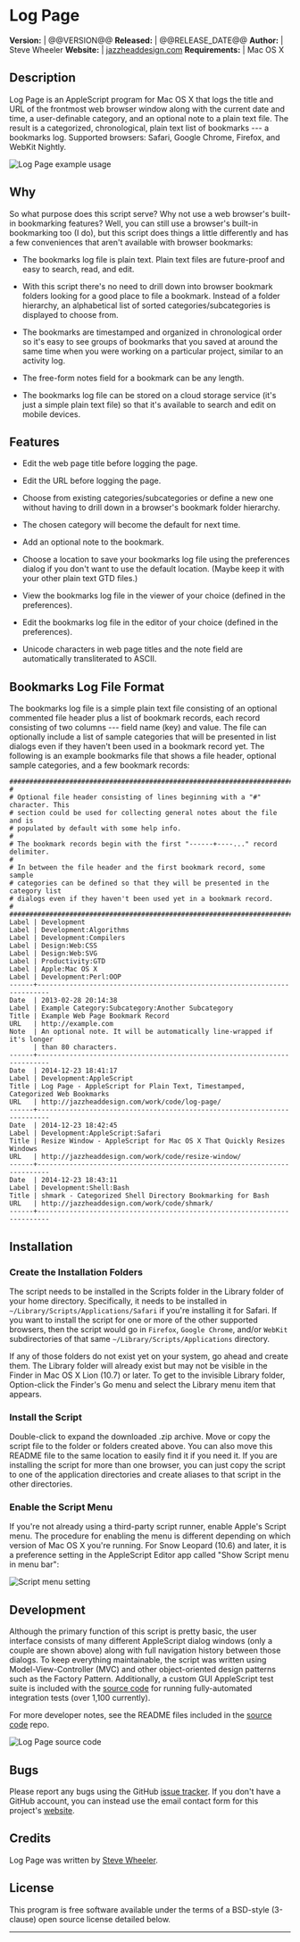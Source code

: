 Log Page
========

**Version:**       |  @@VERSION@@
**Released:**      |  @@RELEASE_DATE@@
**Author:**        |  Steve Wheeler
**Website:**       |  [jazzheaddesign.com][website]
**Requirements:**  |  Mac OS X


Description
-----------

Log Page is an AppleScript program for Mac OS X that logs the title and URL of
the frontmost web browser window along with the current date and time, a
user-definable category, and an optional note to a plain text file. The result
is a categorized, chronological, plain text list of bookmarks --- a bookmarks
log. Supported browsers: Safari, Google Chrome, Firefox, and WebKit Nightly.

  ![Log Page example usage](../_build/img/log-page.png "Screen shot of Log Page example usage")


Why
---

So what purpose does this script serve? Why not use a web browser's built-in
bookmarking features? Well, you can still use a browser's built-in bookmarking
too (I do), but this script does things a little differently and has a few
conveniences that aren't available with browser bookmarks:

* The bookmarks log file is plain text. Plain text files are future-proof and
  easy to search, read, and edit.

* With this script there's no need to drill down into browser bookmark
  folders looking for a good place to file a bookmark. Instead of a folder
  hierarchy, an alphabetical list of sorted categories/subcategories is
  displayed to choose from.

* The bookmarks are timestamped and organized in chronological order so it's
  easy to see groups of bookmarks that you saved at around the same time when
  you were working on a particular project, similar to an activity log.

* The free-form notes field for a bookmark can be any length.

* The bookmarks log file can be stored on a cloud storage service (it's just a
  simple plain text file) so that it's available to search and edit on mobile
  devices.


Features
--------

* Edit the web page title before logging the page.

* Edit the URL before logging the page.

* Choose from existing categories/subcategories or define a new one without
  having to drill down in a browser's bookmark folder hierarchy.

* The chosen category will become the default for next time.

* Add an optional note to the bookmark.

* Choose a location to save your bookmarks log file using the preferences
  dialog if you don't want to use the default location. (Maybe keep it with
  your other plain text GTD files.)

* View the bookmarks log file in the viewer of your choice (defined in the
  preferences).

* Edit the bookmarks log file in the editor of your choice (defined in the
  preferences).

* Unicode characters in web page titles and the note field are automatically
  transliterated to ASCII.


Bookmarks Log File Format
-------------------------

The bookmarks log file is a simple plain text file consisting of an optional
commented file header plus a list of bookmark records, each record consisting
of two columns --- field name (key) and value. The file can optionally include
a list of sample categories that will be presented in list dialogs even if they
haven't been used in a bookmark record yet. The following is an example
bookmarks file that shows a file header, optional sample categories, and a few
bookmark records:

~~~
################################################################################
#
# Optional file header consisting of lines beginning with a "#" character. This
# section could be used for collecting general notes about the file and is
# populated by default with some help info.
#
# The bookmark records begin with the first "------+----..." record delimiter.
#
# In between the file header and the first bookmark record, some sample
# categories can be defined so that they will be presented in the category list
# dialogs even if they haven't been used yet in a bookmark record.
#
################################################################################
Label | Development
Label | Development:Algorithms
Label | Development:Compilers
Label | Design:Web:CSS
Label | Design:Web:SVG
Label | Productivity:GTD
Label | Apple:Mac OS X
Label | Development:Perl:OOP
------+-------------------------------------------------------------------------
Date  | 2013-02-28 20:14:38
Label | Example Category:Subcategory:Another Subcategory
Title | Example Web Page Bookmark Record
URL   | http://example.com
Note  | An optional note. It will be automatically line-wrapped if it's longer
      | than 80 characters.
------+-------------------------------------------------------------------------
Date  | 2014-12-23 18:41:17
Label | Development:AppleScript
Title | Log Page - AppleScript for Plain Text, Timestamped, Categorized Web Bookmarks
URL   | http://jazzheaddesign.com/work/code/log-page/
------+-------------------------------------------------------------------------
Date  | 2014-12-23 18:42:45
Label | Development:AppleScript:Safari
Title | Resize Window - AppleScript for Mac OS X That Quickly Resizes Windows
URL   | http://jazzheaddesign.com/work/code/resize-window/
------+-------------------------------------------------------------------------
Date  | 2014-12-23 18:43:11
Label | Development:Shell:Bash
Title | shmark - Categorized Shell Directory Bookmarking for Bash
URL   | http://jazzheaddesign.com/work/code/shmark/
------+-------------------------------------------------------------------------
~~~


Installation
------------

### Create the Installation Folders

The script needs to be installed in the Scripts folder in the Library folder of
your home directory. Specifically, it needs to be installed in
`~/Library/Scripts/Applications/Safari` if you're installing it for Safari. If
you want to install the script for one or more of the other supported browsers,
then the script would go in `Firefox`, `Google Chrome`, and/or `WebKit`
subdirectories of that same `~/Library/Scripts/Applications` directory.

If any of those folders do not exist yet on your system, go ahead and create
them. The Library folder will already exist but may not be visible in the
Finder in Mac OS X Lion (10.7) or later. To get to the invisible Library
folder, Option-click the Finder's Go menu and select the Library menu item that
appears.

### Install the Script

Double-click to expand the downloaded .zip archive. Move or copy the script
file to the folder or folders created above. You can also move this README file
to the same location to easily find it if you need it. If you are installing
the script for more than one browser, you can just copy the script to one of
the application directories and create aliases to that script in the other
directories.

### Enable the Script Menu

If you're not already using a third-party script runner, enable Apple's Script
menu. The procedure for enabling the menu is different depending on which
version of Mac OS X you're running. For Snow Leopard (10.6) and later, it is a
preference setting in the AppleScript Editor app called "Show Script menu in
menu bar":

  ![Script menu setting](img/common/scriptmenu-s.png "Screen shot of Script menu setting")


Development
-----------

Although the primary function of this script is pretty basic, the user
interface consists of many different AppleScript dialog windows (only a couple
are shown above) along with full navigation history between those dialogs. To
keep everything maintainable, the script was written using
Model-View-Controller (MVC) and other object-oriented design patterns such as
the Factory Pattern. Additionally, a custom GUI AppleScript test suite is
included with the [source code] for running fully-automated integration tests
(over 1,100 currently).

For more developer notes, see the README files included in the [source code]
repo.

  ![Log Page source code](../_build/img/log-page-dev.png "Screen shot of Log Page source code and test results")


Bugs
----

Please report any bugs using the GitHub [issue tracker]. If you don't have a
GitHub account, you can instead use the email contact form for this project's
[website].


Credits
-------

Log Page was written by [Steve Wheeler](http://swheeler.com/).


License
-------

This program is free software available under the terms of a BSD-style
(3-clause) open source license detailed below.

---

  [website]: http://jazzheaddesign.com/work/code/log-page/
  [source code]: https://github.com/jazzhead/log-page
  [issue tracker]: https://github.com/jazzhead/log-page/issues

